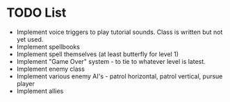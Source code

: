 # TODO List
- Implement voice triggers to play tutorial sounds. Class is written but not yet used.
- Implement spellbooks
- Implement spell themselves (at least butterfly for level 1)
- Implement "Game Over" system - to tie to whatever level is latest.
- Implement enemy class
- Implement various enemy AI's - patrol horizontal, patrol vertical, pursue player
- Implement allies 
